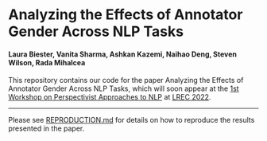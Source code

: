 # Analyzing the Effects of Annotator Gender Across NLP Tasks
#### Laura Biester, Vanita Sharma, Ashkan Kazemi, Naihao Deng, Steven Wilson, Rada Mihalcea

This repository contains our code for the paper Analyzing the Effects of Annotator Gender Across NLP Tasks, 
which will soon appear at the [1st Workshop on Perspectivist Approaches to NLP](https://nlperspectives.di.unito.it/) at [LREC 2022](https://lrec2022.lrec-conf.org/en/).

---

Please see [REPRODUCTION.md](documentation/REPRODUCTION.md) for details on how to reproduce the results presented in the paper.
